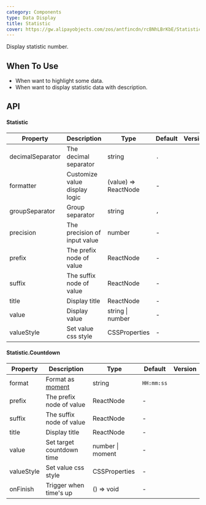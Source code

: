 ```yaml
---
category: Components
type: Data Display
title: Statistic
cover: https://gw.alipayobjects.com/zos/antfincdn/rcBNhLBrKbE/Statistic.svg
---
```


Display statistic number.

## When To Use

- When want to highlight some data.
- When want to display statistic data with description.

## API

#### Statistic

| Property         | Description                   | Type                 | Default | Version |
| ---------------- | ----------------------------- | -------------------- | ------- | ------- |
| decimalSeparator | The decimal separator         | string               | `.`     |         |
| formatter        | Customize value display logic | (value) => ReactNode | -       |         |
| groupSeparator   | Group separator               | string               | `,`     |         |
| precision        | The precision of input value  | number               | -       |         |
| prefix           | The prefix node of value      | ReactNode            | -       |         |
| suffix           | The suffix node of value      | ReactNode            | -       |         |
| title            | Display title                 | ReactNode            | -       |         |
| value            | Display value                 | string \| number     | -       |         |
| valueStyle       | Set value css style           | CSSProperties        | -       |         |

#### Statistic.Countdown

| Property   | Description                              | Type             | Default    | Version |
| ---------- | ---------------------------------------- | ---------------- | ---------- | ------- |
| format     | Format as [moment](http://momentjs.com/) | string           | `HH:mm:ss` |         |
| prefix     | The prefix node of value                 | ReactNode        | -          |         |
| suffix     | The suffix node of value                 | ReactNode        | -          |         |
| title      | Display title                            | ReactNode        | -          |         |
| value      | Set target countdown time                | number \| moment | -          |         |
| valueStyle | Set value css style                      | CSSProperties    | -          |         |
| onFinish   | Trigger when time's up                   | () => void       | -          |         |

